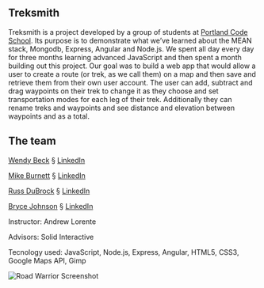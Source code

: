 Treksmith
------------
Treksmith is a project developed by a group of students at <a href="http://www.portlandcodeschool.com/" target="_blank">Portland Code School</a>. Its purpose is to demonstrate what we&rsquo;ve learned about the MEAN stack, Mongodb, Express, Angular and Node.js. We spent all day every day for three months learning advanced JavaScript and then spent a month building out this project.
Our goal was to build a web app that would allow a user to create a route (or trek, as we call them) on a map and then save and retrieve them from their own user account. The user can add, subtract and drag waypoints on their trek to change it as they choose and set transportation modes for each leg of their trek. Additionally they can rename treks and waypoints and see distance and elevation between waypoints and as a total.


The team
--------
[Wendy Beck](http://www.wendybeck.io)&nbsp;&sect;&nbsp;[LinkedIn](http://www.linkedin.com/in/wendybeck/en")

[Mike Burnett](http://www.describetheruckus.com)&nbsp;&sect;&nbsp;[LinkedIn](http://www.linkedin.com/in/mtburnett/en) 

[Russ DuBrock](http://www.russelldubrock.com)&nbsp;&sect;&nbsp;[LinkedIn](https://www.linkedin.com/pub/russell-dubrock/2b/354/140)

[Bryce Johnson](http://www.brycewjohnson.com)&nbsp;&sect;&nbsp;[LinkedIn](https://www.linkedin.com/in/brycewjohnson)

Instructor: Andrew Lorente

Advisors: Solid Interactive

Tecnology used: JavaScript, Node.js, Express, Angular, HTML5, CSS3, Google Maps API, Gimp

![Road Warrior Screenshot](http://treksmith.com/images/treksmith_fb.png)


